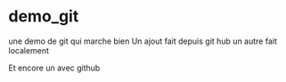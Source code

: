 # demo_git
une demo de git qui marche bien
Un ajout fait depuis git hub
un autre fait localement

Et encore un avec github
